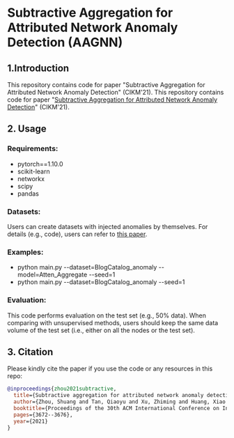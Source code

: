 # Subtractive Aggregation for Attributed Network Anomaly Detection (AAGNN)

## 1.Introduction
This repository contains code for paper "Subtractive Aggregation for Attributed Network Anomaly Detection" (CIKM'21).
This repository contains code for paper "[Subtractive Aggregation for Attributed Network Anomaly Detection](https://dl.acm.org/doi/10.1145/3459637.3482195?cid=99659129036)" (CIKM'21).

## 2. Usage
### Requirements:
+ pytorch==1.10.0
+ scikit-learn
+ networkx
+ scipy
+ pandas
### Datasets:
Users can create datasets with injected anomalies by themselves. For details (e.g., code), users can refer to [this paper](https://arxiv.org/abs/2206.10071).
### Examples:
+ python main.py --dataset=BlogCatalog_anomaly --model=Atten_Aggregate --seed=1
+ python main.py --dataset=BlogCatalog_anomaly --seed=1
### Evaluation:
This code performs evaluation on the test set (e.g., 50% data). When comparing with unsupervised methods, users should keep the same data volume of the test set (i.e., either on all the nodes or the test set). 
## 3. Citation
Please kindly cite the paper if you use the code or any resources in this repo:
```bib
@inproceedings{zhou2021subtractive,
  title={Subtractive aggregation for attributed network anomaly detection},
  author={Zhou, Shuang and Tan, Qiaoyu and Xu, Zhiming and Huang, Xiao and Chung, Fu-Lai},
  booktitle={Proceedings of the 30th ACM International Conference on Information \& Knowledge Management},
  pages={3672--3676},
  year={2021}
}
```
